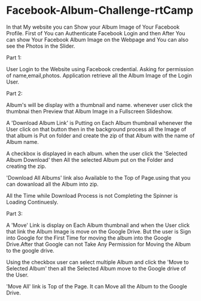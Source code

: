 # Facebook-Album-Challenge-rtCamp
 In that My website you can Show your Album Image of Your Facebook Profile. First of You can Authenticate Facebook Login and then After You can show Your Facebook Album Image on the Webpage and You can also see the Photos in the Slider.

Part 1:

User Login to the Website using Facebook credential. Asking for permission of name,email,photos. Application retrieve all the Album Image of the Login User.

Part 2:

Album's will be display with a thumbnail and name. whenever user click the thumbnai then Preview that Album Image in a Fullscreen Slideshow.

A 'Download Album Link' is Putting on Each Album thumbnail whenever the User click on that button then in the background process all the Image of that album is Put on folder and create the zip of that Album with the name of Album name.

A checkbox is displayed in each album. when the user click the 'Selected Album Download' then All the selected Album put on the Folder and creating the zip.

'Download All Albums' link also Available to the Top of Page.using that you can dowanload all the Album into zip.

All the Time while Download Process is not Completing the Spinner is Loading Continuesly.

Part 3:

A 'Move' Link is display on Each Album thumbnail and when the User click that link the Album Image is move on the Google Drive. But the user is Sign into Google for the First Time for moving the album into the Google Drive.After that Google can not Take Any Permission for Moving the Album to the google drive.

Using the checkbox user can select multiple Album and click the 'Move to Selected Album' then all the Selected Album move to the Google drive of the User.

'Move All' link is Top of the Page. It can Move all the Album to the Google Drive.
